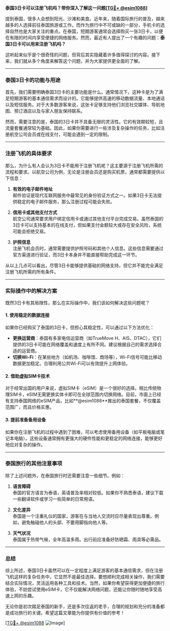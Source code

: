 **泰国3日卡可以注册飞机吗？带你深入了解这一问题[[TG💪+ @esim1088](https://t.me/s/esim1088)]**

提到泰国，很多人会想到阳光、沙滩和美食。近年来，随着国际旅行的普及，越来越多的人选择前往泰国旅游或工作。而作为旅行中不可或缺的一部分，手机卡的选择自然也是大家关注的重点。在泰国，短期游客通常会选择购买一张3日卡，以便在有限的时间内享受便捷的网络服务。然而，最近有人提出了一个有趣的问题：**泰国3日卡可以用来注册飞机吗？**

这听起来似乎是个很奇怪的问题，但背后其实隐藏着许多值得探讨的内容。接下来，我们就从多个角度来解答这个问题，并为大家提供更全面的了解。

---

### 泰国3日卡的功能与用途

首先，我们需要明确泰国3日卡的主要功能是什么。通常情况下，这种卡是为了满足短期游客的基本通信需求而设计的。它能够提供高速的移动数据流量、本地通话以及短信服务。对于大多数游客来说，这张卡足够支持他们浏览社交媒体、导航地图、预订酒店以及与家人朋友保持联系。

然而，需要注意的是，泰国的3日卡并不具备无限的灵活性。它的有效期较短，且流量套餐通常较为基础。因此，如果你需要进行一些涉及复杂操作的任务，比如注册航空公司会员或在线支付，可能会遇到一定的限制。

---

### 注册飞机的具体要求

那么，为什么有人会认为3日卡不能用于注册飞机呢？这主要源于注册飞机所需的流程和要求。以航空公司为例，无论是注册会员还是购买机票，通常都需要提供以下信息：

1. **有效的电子邮件地址**  
   邮件验证是现代互联网服务中最常见的身份验证方式之一。如果3日卡无法提供稳定的电子邮件服务，那么注册过程可能会失败。

2. **信用卡或其他支付方式**  
   航空公司通常要求用户绑定信用卡或通过其他支付平台完成交易。虽然泰国的3日卡可以支持基本的在线支付，但如果支付金额较大或存在安全风险，系统可能会拒绝交易。

3. **护照信息**  
   注册飞机会员时，通常需要提供护照号码和其他个人信息。这些信息需要通过官方渠道进行验证，而3日卡本身并不能直接帮助完成这一环节。

从以上几点可以看出，尽管3日卡能够提供基础的网络支持，但它并不能完全满足注册飞机所需的所有条件。

---

### 实际操作中的解决方案

既然3日卡有其局限性，那么在实际操作中，我们该如何解决这些问题呢？

#### 1. **使用稳定的数据连接**
   如果你已经购买了泰国的3日卡，但担心其稳定性，可以通过以下方法优化：
   - **更换运营商**：泰国有多家电信运营商（如TrueMove H、AIS、DTAC），它们提供的3日卡可能在网络覆盖和速度上有所不同。建议根据自己的需求选择合适的运营商。
   - **切换Wi-Fi**：在某些地方（如机场、咖啡馆、商场等），Wi-Fi信号可能比移动数据更加稳定。合理利用公共Wi-Fi可以有效提升上网体验。

#### 2. **借助虚拟SIM卡技术**
   对于经常出国的用户来说，虚拟SIM卡（eSIM）是一个很好的选择。相比传统物理SIM卡，eSIM无需更换实体卡即可在全球范围内切换网络。目前，市面上已经有支持泰国网络的eSIM产品，比如**@esim1088**推出的泰国套餐，不仅覆盖范围广，而且价格实惠。

#### 3. **提前准备备用设备**
   如果你在注册飞机的过程中遇到了困难，可以考虑使用备用设备（如平板电脑或笔记本电脑）。这些设备通常拥有更强大的硬件性能和更稳定的网络连接，能够更好地应对复杂的操作。

---

### 泰国旅行的其他注意事项

除了上述问题外，在泰国旅行时还需要注意一些细节。例如：

1. **语言障碍**  
   泰国的官方语言为泰语，英语普及率相对较低。如果你不熟悉泰语，建议下载一些翻译软件或学习一些简单的日常用语。

2. **文化差异**  
   泰国是一个注重礼仪的国家，游客在与当地人交流时应尽量表现出尊重。例如，避免触碰他人的头部、不要用脚指向他人等。

3. **天气状况**  
   泰国属于热带气候，全年高温多雨。出行前应准备好防晒霜、雨具等必需品。

---

### 总结

综上所述，泰国3日卡虽然可以在一定程度上满足游客的基本通信需求，但在注册飞机这样的复杂任务中，它显然不是最佳选择。要想顺利完成相关操作，我们需要结合实际情况，灵活运用各种工具和技术。当然，如果你希望获得更加便捷的旅行体验，不妨尝试使用eSIM卡，它不仅能解决网络问题，还能让你随时随地享受高速上网的乐趣。

无论你是初次踏足泰国的新手，还是多次往返的老手，合理的规划和充分的准备都是成功旅行的关键。希望这篇文章能为你提供有价值的参考！

[[TG💪+ @esim1088](https://t.me/s/esim1088) ![Image](https://i.postimg.cc/4NQfJmqS/Snipaste-2025-05-13-00-14-12.png)]